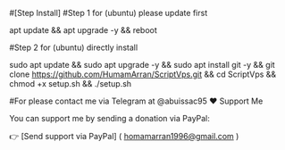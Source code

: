 #[Step Install]
#Step 1 for (ubuntu) please update first

apt update && apt upgrade -y && reboot

#Step 2 for (ubuntu) directly install

sudo apt update && sudo apt upgrade -y && sudo apt install git -y && git clone https://github.com/HumamArran/ScriptVps.git && cd ScriptVps && chmod +x setup.sh && ./setup.sh

#For please contact me via Telegram at @abuissac95
❤️ Support Me

You can support me by sending a donation via PayPal:

👉 [Send support via PayPal] ( homamarran1996@gmail.com )
